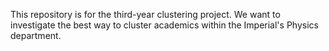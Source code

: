 This repository is for the third-year clustering project.
We want to investigate the best way to cluster academics within the Imperial's Physics department.